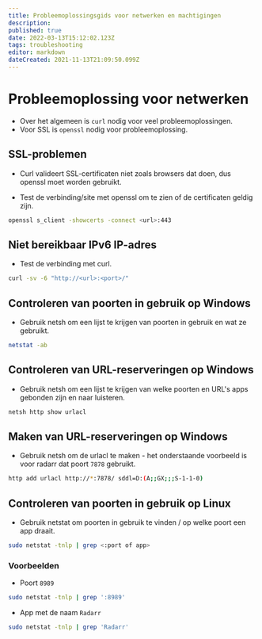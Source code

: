 ```yaml
---
title: Probleemoplossingsgids voor netwerken en machtigingen
description: 
published: true
date: 2022-03-13T15:12:02.123Z
tags: troubleshooting
editor: markdown
dateCreated: 2021-11-13T21:09:50.099Z
---
```


# Probleemoplossing voor netwerken

- Over het algemeen is `curl` nodig voor veel probleemoplossingen.
- Voor SSL is `openssl` nodig voor probleemoplossing.

## SSL-problemen

- Curl valideert SSL-certificaten niet zoals browsers dat doen, dus openssl moet worden gebruikt.

- Test de verbinding/site met openssl om te zien of de certificaten geldig zijn.

```bash
openssl s_client -showcerts -connect <url>:443
```

## Niet bereikbaar IPv6 IP-adres

- Test de verbinding met curl.

```bash
curl -sv -6 "http://<url>:<port>/"
```

## Controleren van poorten in gebruik op Windows

- Gebruik netsh om een lijst te krijgen van poorten in gebruik en wat ze gebruikt.

```bash
netstat -ab
```

## Controleren van URL-reserveringen op Windows

- Gebruik netsh om een lijst te krijgen van welke poorten en URL's apps gebonden zijn en naar luisteren.

```bash
netsh http show urlacl
```

## Maken van URL-reserveringen op Windows

- Gebruik netsh om de urlacl te maken - het onderstaande voorbeeld is voor radarr dat poort `7878` gebruikt.

```bash
http add urlacl http://*:7878/ sddl=D:(A;;GX;;;S-1-1-0)
```

## Controleren van poorten in gebruik op Linux

- Gebruik netstat om poorten in gebruik te vinden / op welke poort een app draait.

```bash
sudo netstat -tnlp | grep <:port of app>
```

### Voorbeelden

- Poort `8989`

```bash
sudo netstat -tnlp | grep ':8989'
```

- App met de naam `Radarr`

```bash
sudo netstat -tnlp | grep 'Radarr'
```